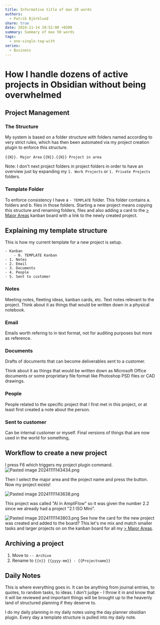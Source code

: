```yaml
---
title: Informative title of max 20 words
authors:
  - Patrik Björklund
share: true
date: 2024-11-14 19:52:00 +0200
summary: Summary of max 50 words
tags:
  - one-single-tag-with
series:
  - Business
---
```


# How I handle dozens of active projects in Obsidian without being overwhelmed
## Project Management
### The Structure
My system is based on a folder structure with folders named according to very strict rules, which has then been automated via my project creation plugin to enforce this structure.

`{{N}}. Major Area`
`{{N}}.{{N}} Project in area`

Note: I don't next project folders in project folders in order to have an overview just by expanding my `1. Work Projects` or `1. Private Projects` folders.

### Template Folder
To enforce consistency I have a `- TEMPLATE` folder. This folder contains a. folders and b. files in those folders. Starting a new project means copying this structure and renaming folders, files and also adding a card to the [ > Major Areas](.md#major-areas) kanban board with a link to the newly created project.
## Explaining my template structure

This is how my current template for a new project is setup.

```
- Kanban
	- 0. TEMPLATE Kanban
- 1. Notes
- 2. Email
- 3. Documents
- 4. People
- 5. Sent to customer
```
### Notes
Meeting notes, fleeting ideas, kanban cards, etc. Text notes relevant to the project. 
Think about it as things that would be written down in a physical notebook.
### Email
Emails worth refering to in text format, not for auditing purposes but more as reference.
### Documents
Drafts of documents that can become deliverables sent to a customer.

Think about it as things that would be written down as Microsoft Office documents or some proprietary file format like Photoshop PSD files or CAD drawings.
### People
People related to the specific project that I first met in this project, or at least first created a note about the person.
### Sent to customer
Can be internal customer or myself. Final versions of things that are now used in the world for something,
## Workflow to create a new project

I press F6 which triggers my project plugin command.
![Pasted image 20241111143434.png](Pasted%20image%2020241111143434.png)

Then I select the major area and the project name and press the button. Now my project exists!

![Pasted image 20241111143638.png](Pasted%20image%2020241111143638.png)

This project was called "AI in AmpliFlow" so it was given the number 2.2 since we already had a project "2.1 ISO Mini". 

![Pasted image 20241111143803.png](Pasted%20image%2020241111143803.png)
See how the card for the new project was created and added to the board? This let's me mix and match smaller tasks and larger projects on on the kanban board for all my [ > Major Areas](.md#major-areas).

## Archiving a project

1. Move to `-- Archive` 
2. Rename to `{{n}} {{yyyy-mm}} - {{Projectname}}`

## Daily Notes
This is where everything goes in. It can be anything from journal entries, to quotes, to random tasks, to ideas. I don't judge - I throw it in and know that it will be reviewed and important things will be brought up to the heavenly land of structured planning if they deserve to.

I do my daily planning in my daily notes using the day planner obsidian plugin. Every day a template structure is pulled into my daily note.